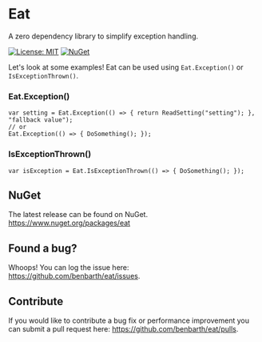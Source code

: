 # Eat
A zero dependency library to simplify exception handling.

[![License: MIT](https://img.shields.io/badge/License-MIT-blue.svg)](https://opensource.org/licenses/MIT)
[![NuGet](https://img.shields.io/nuget/dt/wait.svg)](https://www.nuget.org/packages/eat/)


Let's look at some examples! Eat can be used using `Eat.Exception()` or `IsExceptionThrown()`.

### Eat.Exception()
```
var setting = Eat.Exception(() => { return ReadSetting("setting"); }, "fallback value");
// or
Eat.Exception(() => { DoSomething(); });
```
### IsExceptionThrown()
```
var isException = Eat.IsExceptionThrown(() => { DoSomething(); });
```

## NuGet
The latest release can be found on NuGet. https://www.nuget.org/packages/eat

## Found a bug?
Whoops! You can log the issue here: https://github.com/benbarth/eat/issues.

## Contribute
If you would like to contribute a bug fix or performance improvement you can submit a pull request here: https://github.com/benbarth/eat/pulls.
